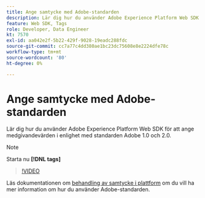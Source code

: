 ```yaml
---
title: Ange samtycke med Adobe-standarden
description: Lär dig hur du använder Adobe Experience Platform Web SDK för att ange medgivandevärden i enlighet med standarden Adobe 1.0 och 2.0.
feature: Web SDK, Tags
role: Developer, Data Engineer
kt: 7570
exl-id: aa042e2f-5b22-429f-9028-19eadc288fdc
source-git-commit: cc7a77c4dd380ae1bc23dc75608e8e2224dfe78c
workflow-type: tm+mt
source-wordcount: '80'
ht-degree: 0%

---
```


# Ange samtycke med Adobe-standarden

Lär dig hur du använder Adobe Experience Platform Web SDK för att ange medgivandevärden i enlighet med standarden Adobe 1.0 och 2.0.

>[!NOTE]
>
> Starta nu **[!DNL tags]**

>[!VIDEO](https://video.tv.adobe.com/v/332694/?quality=12&learn=on)

Läs dokumentationen om [behandling av samtycke i plattform](https://experienceleague.adobe.com/docs/experience-platform/landing/governance-privacy-security/consent/iab/overview.html) om du vill ha mer information om hur du använder Adobe-standarden.
